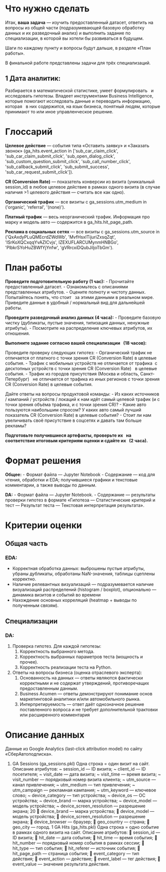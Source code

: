 # Что нужно сделать

Итак, **ваша задача** — изучить предоставленный датасет, ответить на вопросы из общей части (подразумевающей базовую обработку данных и их разведочный анализ) и выполнить задание по специализации, в которой вы хотели бы развиваться в будущем.

Шаги по каждому пункту и вопросы будут дальше, в разделе «План работы».

В финальной работе представлены задачи для трёх специализаций.

## 1 Дата аналитик:

Разбирается в математической статистике, умеет формулировать   и исследовать гипотезы. Владеет инструментами Business Intelligence, которые помогают исследовать данные и переводить информацию, которая   в них содержится, на язык бизнеса, понятный людям, которые принимают то или иное управленческое решение.

# Глоссарий

**Целевое действие** — события типа «Оставить заявку» и «Заказать звонок» (ga_hits.event_action in ['sub_car_claim_click', 'sub_car_claim_submit_click', 'sub_open_dialog_click', 'sub_custom_question_submit_click', 'sub_call_number_click', 'sub_callback_submit_click', 'sub_submit_success', 'sub_car_request_submit_click']).

**CR (Conversion Rate)** — показатель конверсии из визита (уникальный session_id) в любое целевое действие в рамках одного визита (в случае наличия >1 целевого действия — считать все как одно).

**Органический трафик** — все визиты с ga_sessions.utm_medium in ('organic', 'referral', '(none)').

**Платный трафик** — весь неорганический трафик. Информация про марку и модель авто — содержится в ga_hits.hit_page_path.

**Реклама в социальных сетях** — все визиты с ga_sessions.utm_source in ('QxAxdyPLuQMEcrdZWdWb', 'MvfHsxITijuriZxsqZqt', 'ISrKoXQCxqqYvAZICvjs', IZEXUFLARCUMynmHNBGo', 'PlbkrSYoHuZBWfYjYnfw', 'gVRrcxiDQubJiljoTbGm').

# План работы

**Проведите подготовительную работу (1 час):**
	- Прочитайте предоставленный датасет.
	- Ознакомьтесь с описаниями представленных атрибутов.
	- Оцените полноту и чистоту данных. Попытайтесь понять, что стоит   за этими данными в реальном мире. Приведите данные в удобный / нормальный вид для дальнейшей работы.

**Проведите разведочный анализ данных (4 часа):**
	- Проведите базовую чистку (дубликаты, пустые значения, типизация данных, ненужные атрибуты).
	- Посмотрите на распределение ключевых атрибутов, их отношения.

**Выполните задание согласно вашей специализации   (18 часов):**

Проведите проверку следующих гипотез:
	- Органический трафик не отличается от платного с точки зрения CR (Conversion Rate) в целевые события.
	- Трафик с мобильных устройств не отличается от трафика  с десктопных устройств с точки зрения CR (Conversion Rate)   в целевые события.
	- Трафик из городов присутствия (Москва и область, Санкт-Петербург)   не отличается от трафика из иных регионов с точки зрения CR (Conversion Rate) в целевые события.

Дайте ответы на вопросы продуктовой команды:
	- Из каких источников / кампаний / устройств / локаций к нам идёт самый целевой трафик (и с точки зрения объёма трафика, и с точки зрения CR)?
	- Какие авто пользуются наибольшим спросом? У каких авто самый лучший показатель CR (Conversion Rate) в целевые события?
	- Стоит ли нам увеличивать своё присутствие в соцсетях и давать там больше рекламы?

**Подготовьте получившиеся артефакты, проверьте их   на соответствие итоговым критериям оценки и сдайте их   (2 часа).**

# Формат решения

**Общее:**
	- Формат файла — Jupyter Notebook
	- Содержание — код для чтения, обработки и EDA; получившиеся графики и текстовые комментарии, а также выводы по данным.

**DA:**
	- Формат файла — Jupyter Notebook.
	- Содержание — результаты проверки гипотез в формате «Гипотеза — Статистические критерий и тест — Результат теста — Текстовая интерпретация результата».

# Критерии оценки

## Общая часть

### EDA:

- Корректная обработка данных: выброшены пустые атрибуты, убраны дубликаты, обработаны NaN-значения, таблицы сцеплены корректно.
- Наличие релевантных визуализаций — подразумевается наличие визуализаций распределений (histogram / boxplot), опционально — динамика визитов и событий во времени
- Нахождение основных корреляций (heatmap + выводы по полученным связям).

## Специализации

### DA:

1. Проверка гипотез. Для каждой гипотезы:
	1. Корректность выбранного метода.
	2. Корректность выбранных параметров теста (мощность и прочее).
	3. Корректность реализации теста на Python.
2. Ответы на вопросы бизнеса (оценка отраслевого эксперта):
	1. Основанность на данных — ответы являются фактически корректными и не содержат утверждений, противоречащих предоставленным данным.
	2. Business Acumen — ответы демонстрируют понимание основ маркетинговой аналитики и/или автомобильного рынка.
	3. Интерпретируемость — ответ даёт однозначное решение поставленного вопроса и не требует дополнительной трактовки или расширенного комментария

# Описание данных

Данные из Google Analytics (last-click attribution model) по сайту «СберАвтоподписка».
1. GA Sessions (ga_sessions.pkl)
Одна строка = один визит на сайт. Описание атрибутов: ~ session_id — ID визита; ~ client_id — ID посетителя; ~ visit_date — дата визита; ~ visit_time — время визита; ~ visit_number — порядковый номер визита клиента; ~ utm_source — канал привлечения; ~ utm_medium — тип привлечения; ~ utm_campaign — рекламная кампания; ~ utm_keyword — ключевое слово; ~ device_category — тип устройства; ~ device_os — ОС устройства; ~ device_brand — марка устройства; ~ device_model — модель устройства; ~ device_screen_resolution — разрешение экрана; 20  device_brand — марка устройства;  device_model — модель устройства;  device_screen_resolution — разрешение экрана;  device_browser — браузер;  geo_country — страна;  geo_city — город. 1 GA Hits (ga_hits.pkl) Одна строка = одно событие в рамках одного визита на сайт. Описание атрибутов:  session_id — ID визита;  hit_date — дата события;  hit_time — время события;  hit_number — порядковый номер события в рамках сессии;  hit_type — тип события;  hit_referer — источник события;  hit_page_path — страница события;  event_category — тип действия;  event_action — действие;  event_label — тег действия;  event_value — значение результата действия.